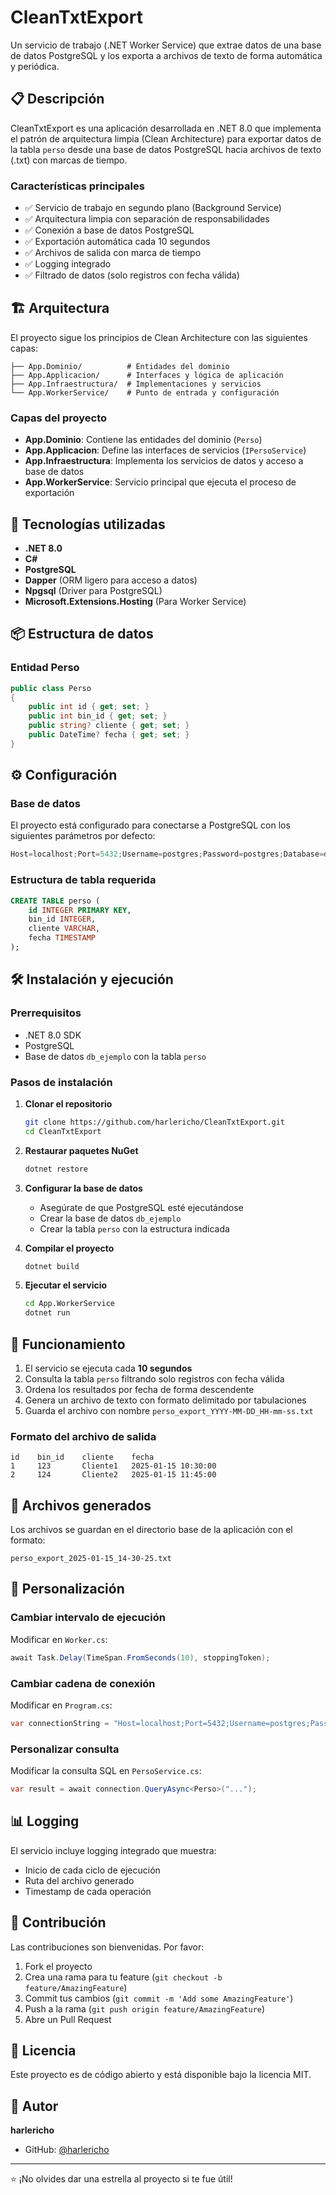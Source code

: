 # CleanTxtExport

Un servicio de trabajo (.NET Worker Service) que extrae datos de una base de datos PostgreSQL y los exporta a archivos de texto de forma automática y periódica.

## 📋 Descripción

CleanTxtExport es una aplicación desarrollada en .NET 8.0 que implementa el patrón de arquitectura limpia (Clean Architecture) para exportar datos de la tabla `perso` desde una base de datos PostgreSQL hacia archivos de texto (.txt) con marcas de tiempo.

### Características principales

- ✅ Servicio de trabajo en segundo plano (Background Service)
- ✅ Arquitectura limpia con separación de responsabilidades
- ✅ Conexión a base de datos PostgreSQL
- ✅ Exportación automática cada 10 segundos
- ✅ Archivos de salida con marca de tiempo
- ✅ Logging integrado
- ✅ Filtrado de datos (solo registros con fecha válida)

## 🏗️ Arquitectura

El proyecto sigue los principios de Clean Architecture con las siguientes capas:

```
├── App.Dominio/          # Entidades del dominio
├── App.Applicacion/      # Interfaces y lógica de aplicación
├── App.Infraestructura/  # Implementaciones y servicios
└── App.WorkerService/    # Punto de entrada y configuración
```

### Capas del proyecto

- **App.Dominio**: Contiene las entidades del dominio (`Perso`)
- **App.Applicacion**: Define las interfaces de servicios (`IPersoService`)
- **App.Infraestructura**: Implementa los servicios de datos y acceso a base de datos
- **App.WorkerService**: Servicio principal que ejecuta el proceso de exportación

## 🚀 Tecnologías utilizadas

- **.NET 8.0**
- **C#**
- **PostgreSQL**
- **Dapper** (ORM ligero para acceso a datos)
- **Npgsql** (Driver para PostgreSQL)
- **Microsoft.Extensions.Hosting** (Para Worker Service)

## 📦 Estructura de datos

### Entidad Perso

```csharp
public class Perso
{
    public int id { get; set; }
    public int bin_id { get; set; }
    public string? cliente { get; set; }
    public DateTime? fecha { get; set; }
}
```

## ⚙️ Configuración

### Base de datos

El proyecto está configurado para conectarse a PostgreSQL con los siguientes parámetros por defecto:

```csharp
Host=localhost;Port=5432;Username=postgres;Password=postgres;Database=db_ejemplo
```

### Estructura de tabla requerida

```sql
CREATE TABLE perso (
    id INTEGER PRIMARY KEY,
    bin_id INTEGER,
    cliente VARCHAR,
    fecha TIMESTAMP
);
```

## 🛠️ Instalación y ejecución

### Prerrequisitos

- .NET 8.0 SDK
- PostgreSQL
- Base de datos `db_ejemplo` con la tabla `perso`

### Pasos de instalación

1. **Clonar el repositorio**

   ```bash
   git clone https://github.com/harlericho/CleanTxtExport.git
   cd CleanTxtExport
   ```

2. **Restaurar paquetes NuGet**

   ```bash
   dotnet restore
   ```

3. **Configurar la base de datos**

   - Asegúrate de que PostgreSQL esté ejecutándose
   - Crear la base de datos `db_ejemplo`
   - Crear la tabla `perso` con la estructura indicada

4. **Compilar el proyecto**

   ```bash
   dotnet build
   ```

5. **Ejecutar el servicio**
   ```bash
   cd App.WorkerService
   dotnet run
   ```

## 📝 Funcionamiento

1. El servicio se ejecuta cada **10 segundos**
2. Consulta la tabla `perso` filtrando solo registros con fecha válida
3. Ordena los resultados por fecha de forma descendente
4. Genera un archivo de texto con formato delimitado por tabulaciones
5. Guarda el archivo con nombre `perso_export_YYYY-MM-DD_HH-mm-ss.txt`

### Formato del archivo de salida

```
id    bin_id    cliente    fecha
1     123       Cliente1   2025-01-15 10:30:00
2     124       Cliente2   2025-01-15 11:45:00
```

## 📁 Archivos generados

Los archivos se guardan en el directorio base de la aplicación con el formato:

```
perso_export_2025-01-15_14-30-25.txt
```

## 🔧 Personalización

### Cambiar intervalo de ejecución

Modificar en `Worker.cs`:

```csharp
await Task.Delay(TimeSpan.FromSeconds(10), stoppingToken);
```

### Cambiar cadena de conexión

Modificar en `Program.cs`:

```csharp
var connectionString = "Host=localhost;Port=5432;Username=postgres;Password=postgres;Database=db_ejemplo";
```

### Personalizar consulta

Modificar la consulta SQL en `PersoService.cs`:

```csharp
var result = await connection.QueryAsync<Perso>("...");
```

## 📊 Logging

El servicio incluye logging integrado que muestra:

- Inicio de cada ciclo de ejecución
- Ruta del archivo generado
- Timestamp de cada operación

## 🤝 Contribución

Las contribuciones son bienvenidas. Por favor:

1. Fork el proyecto
2. Crea una rama para tu feature (`git checkout -b feature/AmazingFeature`)
3. Commit tus cambios (`git commit -m 'Add some AmazingFeature'`)
4. Push a la rama (`git push origin feature/AmazingFeature`)
5. Abre un Pull Request

## 📄 Licencia

Este proyecto es de código abierto y está disponible bajo la licencia MIT.

## 👤 Autor

**harlericho**

- GitHub: [@harlericho](https://github.com/harlericho)

---

⭐ ¡No olvides dar una estrella al proyecto si te fue útil!
